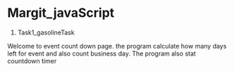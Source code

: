 # Margit_javaScript

1. Task1_gasolineTask

Welcome to event count down page.
the program calculate how many days left for event and also count business day.
The program also stat countdown timer
